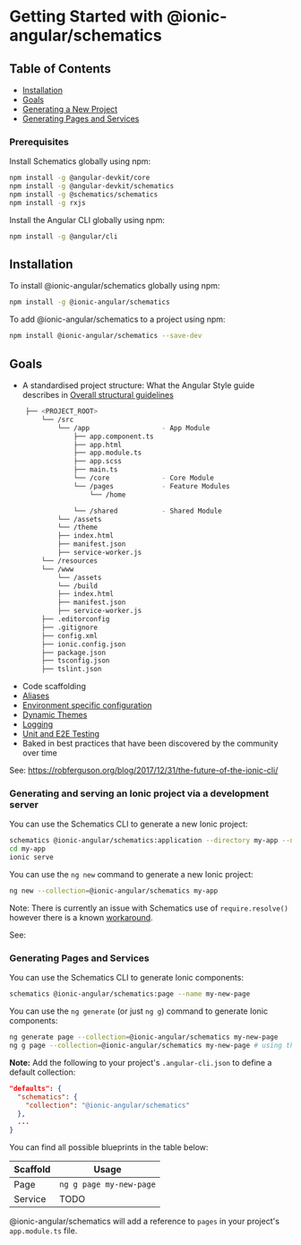 # Getting Started with @ionic-angular/schematics

## Table of Contents

* [Installation](#installation)
* [Goals](#goals)
* [Generating a New Project](#generating-and-serving-an-ionic-project-via-a-development-server)
* [Generating Pages and Services](#generating-pages-and-services)

### Prerequisites

Install Schematics globally using npm:

```bash
npm install -g @angular-devkit/core
npm install -g @angular-devkit/schematics
npm install -g @schematics/schematics
npm install -g rxjs
```

Install the Angular CLI globally using npm:
```bash
npm install -g @angular/cli
```

## Installation

To install @ionic-angular/schematics globally using npm:

```bash
npm install -g @ionic-angular/schematics
```

To add @ionic-angular/schematics to a project using npm:

```bash
npm install @ionic-angular/schematics --save-dev
```

## Goals
- A standardised project structure: What the Angular Style guide describes in 
[Overall structural guidelines](https://angular.io/guide/styleguide#overall-structural-guidelines)

```bash
    ├── <PROJECT_ROOT>
        └── /src
            └── /app                  - App Module 
                ├── app.component.ts
                ├── app.html
                ├── app.module.ts
                ├── app.scss
                ├── main.ts
                └── /core             - Core Module
                └── /pages            - Feature Modules
                    └── /home        

                └── /shared           - Shared Module
            └── /assets
            └── /theme          
            ├── index.html
            ├── manifest.json
            ├── service-worker.js
        └── /resources
        └── /www
            └── /assets
            └── /build   
            ├── index.html
            ├── manifest.json
            ├── service-worker.js
        ├── .editorconfig
        ├── .gitignore
        ├── config.xml
        ├── ionic.config.json      
        ├── package.json
        ├── tsconfig.json
        ├── tslint.json             
```
- Code scaffolding
- [Aliases](https://robferguson.org/blog/2017/11/22/working-with-typescript-webpack-and-ionic-3/)
- [Environment specific configuration](https://github.com/Robinyo/big-top#aliases-and-environment-specific-variables)
- [Dynamic Themes](https://robferguson.org/blog/2017/11/12/theming-your-ionic-3-app/)
- [Logging](https://robferguson.org/blog/2017/09/09/a-simple-logging-service-for-angular-4/)
- [Unit and E2E Testing](https://robferguson.org/blog/2017/11/28/testing-your-ionic-3-app/)
- Baked in best practices that have been discovered by the community over time

See: https://robferguson.org/blog/2017/12/31/the-future-of-the-ionic-cli/

### Generating and serving an Ionic project via a development server
 
You can use the Schematics CLI to generate a new Ionic project:
 
```bash
schematics @ionic-angular/schematics:application --directory my-app --name myApp
cd my-app
ionic serve
```

You can use the `ng new` command to generate a new Ionic project:

```bash
ng new --collection=@ionic-angular/schematics my-app
```

Note: There is currently an issue with Schematics use of `require.resolve()` however there is a known 
[workaround](https://robferguson.org/blog/2017/12/31/the-future-of-the-ionic-cli/).


See: 

### Generating Pages and Services

You can use the Schematics CLI to generate Ionic components:

```bash
schematics @ionic-angular/schematics:page --name my-new-page
```

You can use the `ng generate` (or just `ng g`) command to generate Ionic components:

```bash
ng generate page --collection=@ionic-angular/schematics my-new-page
ng g page --collection=@ionic-angular/schematics my-new-page # using the alias
```

**Note:** Add the following to your project's `.angular-cli.json` to define a default collection:

```json
"defaults": {
  "schematics": {
    "collection": "@ionic-angular/schematics"
  },
  ...
}
```

You can find all possible blueprints in the table below:

Scaffold  | Usage
---       | ---
Page | `ng g page my-new-page`
Service | TODO

@ionic-angular/schematics will add a reference to `pages` in your project's `app.module.ts` file.
